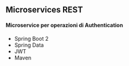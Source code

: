 ## Microservices REST

#### Microservice per operazioni di Authentication

* Spring Boot 2
* Spring Data
* JWT
* Maven
  
